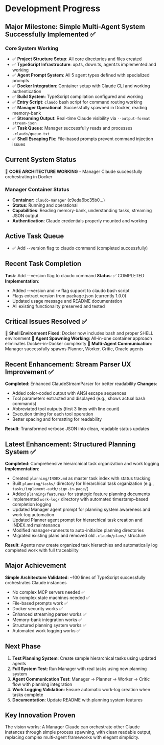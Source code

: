 # Development Progress

## Major Milestone: Simple Multi-Agent System Successfully Implemented ✅

### Core System Working
- ✅ **Project Structure Setup**: All core directories and files created
- ✅ **TypeScript Infrastructure**: up.ts, down.ts, agent.ts implemented and working
- ✅ **Agent Prompt System**: All 5 agent types defined with specialized prompts
- ✅ **Docker Integration**: Container setup with Claude CLI and working authentication
- ✅ **Build System**: TypeScript compilation configured and working
- ✅ **Entry Script**: `claudo` bash script for command routing working
- ✅ **Manager Operational**: Successfully spawned in Docker, reading memory-bank
- ✅ **Streaming Output**: Real-time Claude visibility via `--output-format stream-json`
- ✅ **Task Queue**: Manager successfully reads and processes `.claudo/queue.txt`
- ✅ **Shell Escaping Fix**: File-based prompts prevent command injection issues

## Current System Status
🎉 **CORE ARCHITECTURE WORKING** - Manager Claude successfully orchestrating in Docker

### Manager Container Status
- **Container**: `claudo-manager` (c9eda6bc35b0...)
- **Status**: Running and operational
- **Capabilities**: Reading memory-bank, understanding tasks, streaming JSON output
- **Authentication**: Claude credentials properly mounted and working

## Active Task Queue
- ✅ Add --version flag to claudo command (completed successfully)

## Recent Task Completion
**Task**: Add --version flag to claudo command
**Status**: ✅ COMPLETED
**Implementation**: 
- Added --version and -v flag support to claudo bash script
- Flags extract version from package.json (currently 1.0.0)
- Updated usage message and README documentation
- All existing functionality preserved and tested

## Critical Issues Resolved ✅
🎉 **Shell Environment Fixed**: Docker now includes bash and proper SHELL environment
🎉 **Agent Spawning Working**: All-in-one container approach eliminates Docker-in-Docker complexity
🎉 **Multi-Agent Communication**: Manager successfully spawns Planner, Worker, Critic, Oracle agents

## Recent Enhancement: Stream Parser UX Improvement ✅
**Completed**: Enhanced ClaudeStreamParser for better readability
**Changes**:
- Added color-coded output with ANSI escape sequences
- Tool parameters extracted and displayed (e.g., shows actual bash commands)
- Abbreviated tool outputs (first 3 lines with line count)
- Execution timing for each tool operation
- Better spacing and formatting for readability

**Result**: Transformed verbose JSON into clean, readable status updates

## Latest Enhancement: Structured Planning System ✅
**Completed**: Comprehensive hierarchical task organization and work logging
**Implementation**:
- Created `planning/INDEX.md` as master task index with status tracking
- Built `planning/tasks/` directory for hierarchical task organization (e.g., `tasks/implement-auth/sign-in-page/`)
- Added `planning/features/` for strategic feature planning documents
- Implemented `work-log/` directory with automated timestamp-based completion logging
- Updated Manager agent prompt for planning system awareness and work-log automation
- Updated Planner agent prompt for hierarchical task creation and INDEX.md maintenance
- Modified manager-runner.ts to auto-initialize planning directories
- Migrated existing plans and removed old `.claudo/plans/` structure

**Result**: Agents now create organized task hierarchies and automatically log completed work with full traceability

## Major Achievement
**Simple Architecture Validated**: ~100 lines of TypeScript successfully orchestrates Claude instances
- No complex MCP servers needed ✅
- No complex state machines needed ✅  
- File-based prompts work ✅
- Docker security works ✅
- Enhanced streaming parser works ✅
- Memory-bank integration works ✅
- Structured planning system works ✅
- Automated work logging works ✅

## Next Phase
1. **Test Planning System**: Create sample hierarchical tasks using updated agents
2. **Full System Test**: Run Manager with real tasks using new planning system
3. **Agent Communication Test**: Manager → Planner → Worker → Critic flow with planning integration
4. **Work Logging Validation**: Ensure automatic work-log creation when tasks complete
5. **Documentation**: Update README with planning system features

## Key Innovation Proven
The vision works: A Manager Claude can orchestrate other Claude instances through simple process spawning, with clean readable output, replacing complex multi-agent frameworks with elegant simplicity.
